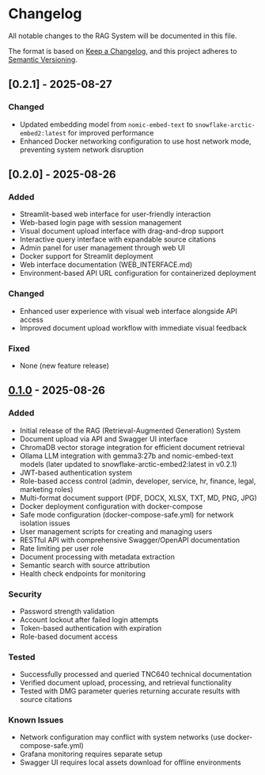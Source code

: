 # Changelog

All notable changes to the RAG System will be documented in this file.

The format is based on [Keep a Changelog](https://keepachangelog.com/en/1.0.0/),
and this project adheres to [Semantic Versioning](https://semver.org/spec/v2.0.0.html).

## [0.2.1] - 2025-08-27

### Changed
- Updated embedding model from `nomic-embed-text` to `snowflake-arctic-embed2:latest` for improved performance
- Enhanced Docker networking configuration to use host network mode, preventing system network disruption

## [0.2.0] - 2025-08-26

### Added
- Streamlit-based web interface for user-friendly interaction
- Web-based login page with session management
- Visual document upload interface with drag-and-drop support
- Interactive query interface with expandable source citations
- Admin panel for user management through web UI
- Docker support for Streamlit deployment
- Web interface documentation (WEB_INTERFACE.md)
- Environment-based API URL configuration for containerized deployment

### Changed
- Enhanced user experience with visual web interface alongside API access
- Improved document upload workflow with immediate visual feedback

### Fixed
- None (new feature release)

## [0.1.0] - 2025-08-26

### Added
- Initial release of the RAG (Retrieval-Augmented Generation) System
- Document upload via API and Swagger UI interface
- ChromaDB vector storage integration for efficient document retrieval
- Ollama LLM integration with gemma3:27b and nomic-embed-text models (later updated to snowflake-arctic-embed2:latest in v0.2.1)
- JWT-based authentication system
- Role-based access control (admin, developer, service, hr, finance, legal, marketing roles)
- Multi-format document support (PDF, DOCX, XLSX, TXT, MD, PNG, JPG)
- Docker deployment configuration with docker-compose
- Safe mode configuration (docker-compose-safe.yml) for network isolation issues
- User management scripts for creating and managing users
- RESTful API with comprehensive Swagger/OpenAPI documentation
- Rate limiting per user role
- Document processing with metadata extraction
- Semantic search with source attribution
- Health check endpoints for monitoring

### Security
- Password strength validation
- Account lockout after failed login attempts
- Token-based authentication with expiration
- Role-based document access

### Tested
- Successfully processed and queried TNC640 technical documentation
- Verified document upload, processing, and retrieval functionality
- Tested with DMG parameter queries returning accurate results with source citations

### Known Issues
- Network configuration may conflict with system networks (use docker-compose-safe.yml)
- Grafana monitoring requires separate setup
- Swagger UI requires local assets download for offline environments

[0.1.0]: https://github.com/mlewanca/_RAG_system/releases/tag/v0.1